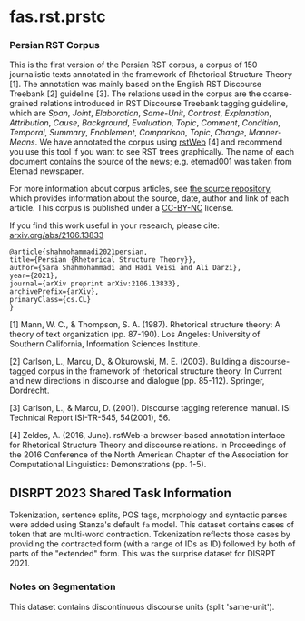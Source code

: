 # fas.rst.prstc

### Persian RST Corpus

This is the first version of the Persian RST corpus, a corpus of 150 journalistic texts annotated in the framework of Rhetorical Structure Theory [1].
The annotation was mainly based on the English RST Discourse Treebank [2] guideline [3].
The relations used in the corpus are the coarse-grained relations introduced in RST Discourse Treebank tagging guideline, which are *Span*, *Joint*, *Elaboration*, *Same*-*Unit*, *Contrast*, *Explanation*, *Attribution*, *Cause*, *Background*, *Evaluation*, *Topic*, *Comment*, *Condition*, *Temporal*, *Summary*, *Enablement*, *Comparison*, *Topic*, *Change*, *Manner*-*Means*. We have annotated the corpus using [rstWeb](https://github.com/amir-zeldes/rstWeb) [4] and recommend you use this tool if you want to see RST trees graphically. The name of each document contains the source of the news; e.g. etemad001 was taken from Etemad newspaper.

For more information about corpus articles, see [the source repository](https://github.com/hadiveisi/PersianRST), which provides information about the source, date, author and link of each article. This corpus is published under a [CC-BY-NC](https://creativecommons.org/licenses/by-nc/4.0/) license.


If you find this work useful in your research, please cite: [arxiv.org/abs/2106.13833](https://arxiv.org/abs/2106.13833)
```
@article{shahmohammadi2021persian,
title={Persian {Rhetorical Structure Theory}},
author={Sara Shahmohammadi and Hadi Veisi and Ali Darzi},
year={2021},
journal={arXiv preprint arXiv:2106.13833},
archivePrefix={arXiv},
primaryClass={cs.CL}
}
```

[1] Mann, W. C., & Thompson, S. A. (1987). Rhetorical structure theory: A theory of text organization (pp. 87-190). Los Angeles: University of Southern California, Information Sciences Institute.

[2] Carlson, L., Marcu, D., & Okurowski, M. E. (2003). Building a discourse-tagged corpus in the framework of rhetorical structure theory. In Current and new directions in discourse and dialogue (pp. 85-112). Springer, Dordrecht.

[3] Carlson, L., & Marcu, D. (2001). Discourse tagging reference manual. ISI Technical Report ISI-TR-545, 54(2001), 56.

[4]  Zeldes, A. (2016, June). rstWeb-a browser-based annotation interface for Rhetorical Structure Theory and discourse relations. In Proceedings of the 2016 Conference of the North American Chapter of the Association for Computational Linguistics: Demonstrations (pp. 1-5).

## DISRPT 2023 Shared Task Information

Tokenization, sentence splits, POS tags, morphology and syntactic parses were added using Stanza's default `fa` model.
This dataset contains cases of token that are multi-word contraction. Tokenization reflects those cases by providing the contracted form (with a range of IDs as ID) followed by both of parts of the "extended" form.
This was the surprise dataset for DISRPT 2021.

### Notes on Segmentation

This dataset contains discontinuous discourse units (split 'same-unit').
